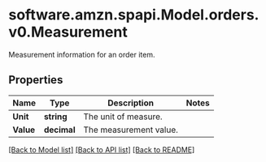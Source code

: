 # software.amzn.spapi.Model.orders.v0.Measurement
Measurement information for an order item.

## Properties

Name | Type | Description | Notes
------------ | ------------- | ------------- | -------------
**Unit** | **string** | The unit of measure. | 
**Value** | **decimal** | The measurement value. | 

[[Back to Model list]](../README.md#documentation-for-models) [[Back to API list]](../README.md#documentation-for-api-endpoints) [[Back to README]](../README.md)

